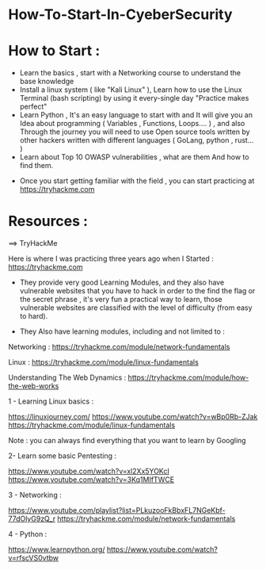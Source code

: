 # How-To-Start-In-CyeberSecurity

# How to Start : 

- Learn the basics , start with a Networking course to understand the base knowledge
- Install a linux system ( like "Kali Linux" ), Learn how to use the Linux Terminal (bash scripting) by using it every-single day "Practice makes perfect" 
- Learn Python , It's an easy language to start with and It will give you an Idea about programming ( Variables , Functions, Loops.... ) , and also Through the journey you will need to use Open source tools written by other hackers written with different languages ( GoLang, python , rust... )
- Learn about Top 10 OWASP vulnerabilities , what are them And how to find them.

+ Once you start getting familiar with the field , you can start practicing at https://tryhackme.com 

# Resources : 
==>  TryHackMe

Here is where I was practicing three years ago when I Started : https://tryhackme.com 

- They provide very good Learning Modules, and they also have vulnerable websites that you have to hack in order to the find the flag or the secret phrase , it's very fun a practical way to learn, those vulnerable websites are classified with the level of difficulty (from easy to hard).

+ They Also have learning modules, including and not limited to :

Networking : https://tryhackme.com/module/network-fundamentals

Linux : https://tryhackme.com/module/linux-fundamentals

Understanding The Web Dynamics : https://tryhackme.com/module/how-the-web-works

1 - Learning Linux basics : 

https://linuxjourney.com/
https://www.youtube.com/watch?v=wBp0Rb-ZJak
https://tryhackme.com/module/linux-fundamentals

Note : you can always find everything that you want to learn by Googling

2- Learn some basic Pentesting :

https://www.youtube.com/watch?v=xl2Xx5YOKcI
https://www.youtube.com/watch?v=3Kq1MIfTWCE

3 - Networking :

https://www.youtube.com/playlist?list=PLkuzooFkBbxFL7NGeKbf-77dOlyG9zQ_r
https://tryhackme.com/module/network-fundamentals

4 - Python :

https://www.learnpython.org/
https://www.youtube.com/watch?v=rfscVS0vtbw
